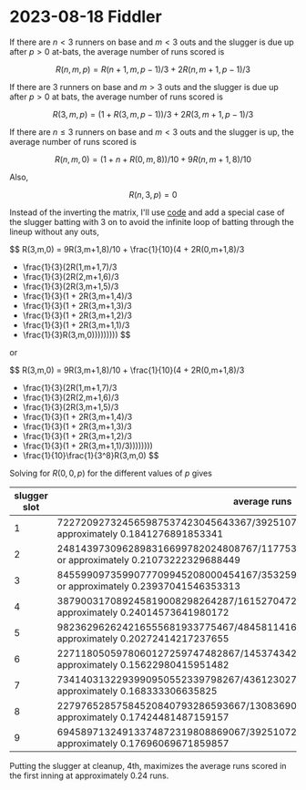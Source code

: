 2023-08-18 Fiddler
==================
If there are $n < 3$ runners on base and $m < 3$ outs and the slugger is due up
after $p > 0$ at-bats, the average number of runs scored is

$$ R(n,m,p) = R(n+1,m,p-1)/3 + 2R(n,m+1,p-1)/3 $$

If there are 3 runners on base and $m > 3$ outs and the slugger is due up
after $p > 0$ at bats, the average number of runs scored is

$$ R(3,m,p) = (1+R(3,m,p-1))/3 + 2R(3,m+1,p-1)/3 $$

If there are $n \le 3$ runners on base and $m < 3$ outs and the slugger is up,
the average number of runs scored is

$$ R(n,m,0) = (1+n+R(0,m,8))/10 + 9R(n,m+1,8)/10 $$

Also,

$$ R(n,3,p) = 0 $$

Instead of the inverting the matrix, I'll use [code](20230818.hs) and add a
special case of the slugger batting with 3 on to avoid the infinite loop
of batting through the lineup without any outs,

$$ R(3,m,0) = 9R(3,m+1,8)/10 + \frac{1}{10}(4 + 2R(0,m+1,8)/3
   + \frac{1}{3}(2R(1,m+1,7)/3
   + \frac{1}{3}(2R(2,m+1,6)/3
   + \frac{1}{3}(2R(3,m+1,5)/3
   + \frac{1}{3}(1 + 2R(3,m+1,4)/3
   + \frac{1}{3}(1 + 2R(3,m+1,3)/3
   + \frac{1}{3}(1 + 2R(3,m+1,2)/3
   + \frac{1}{3}(1 + 2R(3,m+1,1)/3
   + \frac{1}{3}R(3,m,0))))))))) $$

or

$$ R(3,m,0) = 9R(3,m+1,8)/10 + \frac{1}{10}(4 + 2R(0,m+1,8)/3
   + \frac{1}{3}(2R(1,m+1,7)/3
   + \frac{1}{3}(2R(2,m+1,6)/3
   + \frac{1}{3}(2R(3,m+1,5)/3
   + \frac{1}{3}(1 + 2R(3,m+1,4)/3
   + \frac{1}{3}(1 + 2R(3,m+1,3)/3
   + \frac{1}{3}(1 + 2R(3,m+1,2)/3
   + \frac{1}{3}(1 + 2R(3,m+1,1)/3))))))))
   + \frac{1}{10}\frac{1}{3^8}R(3,m,0) $$

Solving for $R(0,0,p)$ for the different values of $p$ gives

|slugger slot|average runs|
|------------|------------|
|1|722720927324565987537423045643367/3925107247705204029101336407500000 or approximately 0.1841276891853341|
|2|2481439730962898316699782024808767/11775321743115612087304009222500000 or approximately 0.21073222329688449|
|3|8455990973599077709945208000454167/35325965229346836261912027667500000 or approximately 0.23937041546353313|
|4|387900317089245819008298264287/1615270472306668324733060250000 or approximately 0.24014573641980172|
|5|982362962624216555681933775467/4845811416920004974199180750000 or approximately 0.20272414217237655|
|6|2271180505978060127259747482867/14537434250760014922597542250000 or approximately 0.15622980415951482|
|7|7341403132293990950552339798267/43612302752280044767792626750000 or approximately 0.168333306635825|
|8|22797652857584520840793286593667/130836908256840134303377880250000 or approximately 0.17424481487159157|
|9|69458971324913374872319808869067/392510724770520402910133640750000 or approximately 0.17696069671859857|

Putting the slugger at cleanup, 4th, maximizes the average runs scored in the
first inning at approximately 0.24 runs.
